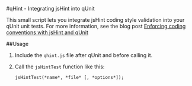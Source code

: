 #qHint - Integrating jsHint into qUnit

This small script lets you integrate jsHint coding style validation into your qUnit unit tests. For more information, see the blog post [Enforcing coding conventions with jsHint and qUnit](http://blog.gyoshev.net/2011/04/enforcing-coding-conventions-with-jshint-and-qunit)

##Usage

1. Include the `qhint.js` file after qUnit and before calling it.

2. Call the `jsHintTest` function like this:

    `jsHintTest(*name*, *file* [, *options*]);`
 

